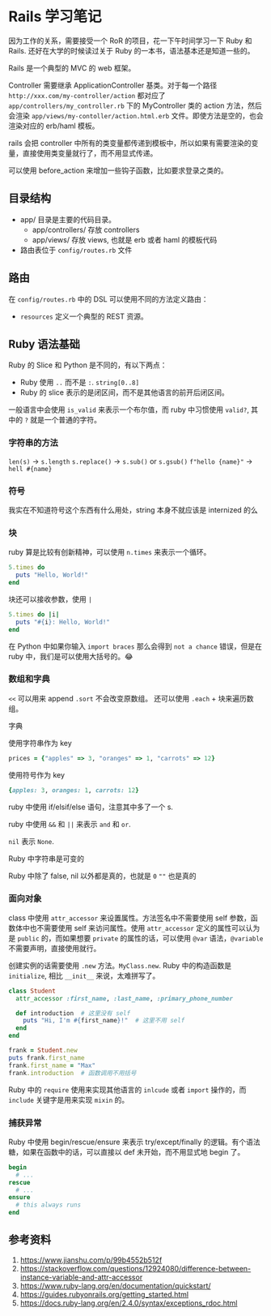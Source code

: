 # Rails 学习笔记

因为工作的关系，需要接受一个 RoR 的项目，花一下午时间学习一下 Ruby 和 Rails. 还好在大学的时候读过关于 Ruby 的一本书，语法基本还是知道一些的。

Rails 是一个典型的 MVC 的 web 框架。

Controller 需要继承 ApplicationController 基类。对于每一个路径 `http://xxx.com/my-controller/action` 都对应了 `app/controllers/my_controller.rb` 下的 MyController 类的 action 方法，然后会渲染 `app/views/my-contoller/action.html.erb` 文件。即使方法是空的，也会渲染对应的 erb/haml 模板。

rails 会把 controller 中所有的类变量都传递到模板中，所以如果有需要渲染的变量，直接使用类变量就行了，而不用显式传递。

可以使用 before_action 来增加一些钩子函数，比如要求登录之类的。

## 目录结构

- app/ 目录是主要的代码目录。
  - app/controllers/ 存放 controllers
  - app/views/ 存放 views, 也就是 erb 或者 haml 的模板代码
- 路由表位于 `config/routes.rb` 文件

## 路由

在 `config/routes.rb` 中的 DSL 可以使用不同的方法定义路由：

- `resources` 定义一个典型的 REST 资源。

## Ruby 语法基础

Ruby 的 Slice 和 Python 是不同的，有以下两点：

- Ruby 使用 `..` 而不是 `:`. `string[0..8]`
- Ruby 的 slice 表示的是闭区间，而不是其他语言的前开后闭区间。

一般语言中会使用 `is_valid` 来表示一个布尔值，而 ruby 中习惯使用 `valid?`, 其中的 `?` 就是一个普通的字符。

### 字符串的方法

`len(s)` -> `s.length`
`s.replace()` -> `s.sub()` or `s.gsub()`
`f"hello {name}"` -> `hell #{name}`

### 符号

我实在不知道符号这个东西有什么用处，string 本身不就应该是 internized 的么

### 块

ruby 算是比较有创新精神，可以使用 `n.times` 来表示一个循环。

```ruby
5.times do
  puts "Hello, World!"
end
```

块还可以接收参数，使用  `|`

```ruby
5.times do |i|
  puts "#{i}: Hello, World!"
end
```

在 Python 中如果你输入 `import braces` 那么会得到 `not a chance` 错误，但是在 ruby 中，我们是可以使用大括号的。😂

### 数组和字典

`<<` 可以用来 append
`.sort` 不会改变原数组。
还可以使用 `.each` + 块来遍历数组。

字典

使用字符串作为 key
 
```ruby
prices = {"apples" => 3, "oranges" => 1, "carrots" => 12}
```

使用符号作为 key

```ruby
{apples: 3, oranges: 1, carrots: 12}
```

ruby 中使用 if/elsif/else 语句，注意其中多了一个 s.

ruby 中使用 `&&` 和 `||` 来表示 `and` 和 `or`.

`nil` 表示 `None`.

Ruby 中字符串是可变的

Ruby 中除了 false, nil 以外都是真的，也就是 `0` `""` 也是真的

### 面向对象

class 中使用 `attr_accessor` 来设置属性。方法签名中不需要使用 self 参数，函数体中也不需要使用 self 来访问属性。使用 `attr_accessor` 定义的属性可以认为是 `public` 的，而如果想要 `private` 的属性的话，可以使用 `@var` 语法，`@variable` 不需要声明，直接使用就行。

创建实例的话需要使用 `.new` 方法。`MyClass.new`. Ruby 中的构造函数是 `initialize`, 相比 `__init__` 来说，太难拼写了。

```ruby
class Student
  attr_accessor :first_name, :last_name, :primary_phone_number

  def introduction  # 这里没有 self
    puts "Hi, I'm #{first_name}!"  # 这里不用 self
  end
end

frank = Student.new
puts frank.first_name
frank.first_name = "Max"
frank.introduction  # 函数调用不用括号
```

Ruby 中的 `require` 使用来实现其他语言的 `inlcude` 或者 `import` 操作的，而 `include` 关键字是用来实现 `mixin` 的。

### 捕获异常

Ruby 中使用 begin/rescue/ensure 来表示 try/except/finally 的逻辑。有个语法糖，如果在函数中的话，可以直接以 def 未开始，而不用显式地 begin 了。

```ruby
begin
  # ...
rescue
  # ...
ensure
  # this always runs
end
```

## 参考资料

1. https://www.jianshu.com/p/99b4552b512f
2. https://stackoverflow.com/questions/12924080/difference-between-instance-variable-and-attr-accessor
3. https://www.ruby-lang.org/en/documentation/quickstart/
4. https://guides.rubyonrails.org/getting_started.html
5. https://docs.ruby-lang.org/en/2.4.0/syntax/exceptions_rdoc.html